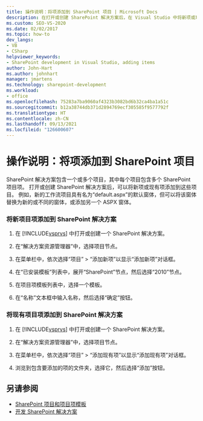 ```yaml
---
title: 操作说明：将项添加到 SharePoint 项目 | Microsoft Docs
description: 在打开或创建 SharePoint 解决方案后，在 Visual Studio 中将新项或现有项添加到 SharePoint 项目。
ms.custom: SEO-VS-2020
ms.date: 02/02/2017
ms.topic: how-to
dev_langs:
- VB
- CSharp
helpviewer_keywords:
- SharePoint development in Visual Studio, adding items
author: John-Hart
ms.author: johnhart
manager: jmartens
ms.technology: sharepoint-development
ms.workload:
- office
ms.openlocfilehash: 75283a7ba9060af4323b3082bd6b32ca4ba1a51c
ms.sourcegitcommit: b12a38744db371d2894769ecf305585f9577792f
ms.translationtype: HT
ms.contentlocale: zh-CN
ms.lasthandoff: 09/13/2021
ms.locfileid: "126600607"
---
```

# <a name="how-to-add-items-to-a-sharepoint-project"></a>操作说明：将项添加到 SharePoint 项目
  SharePoint 解决方案包含一个或多个项目，其中每个项目包含多个 SharePoint 项目项。 打开或创建 SharePoint 解决方案后，可以将新项或现有项添加到这些项目。 例如，新的工作流项目具有名为“default.aspx”的默认窗体，但可以将该窗体替换为新的或不同的窗体，或添加另一个 ASPX 窗体。

### <a name="to-add-a-new-project-item-to-a-sharepoint-solution"></a>将新项目项添加到 SharePoint 解决方案

1. 在 [!INCLUDE[vsprvs](../sharepoint/includes/vsprvs-md.md)] 中打开或创建一个 SharePoint 解决方案。

2. 在“解决方案资源管理器”中，选择项目节点。

3. 在菜单栏中，依次选择“项目” > “添加新项”以显示“添加新项”对话框。

4. 在“已安装模板”列表中，展开“SharePoint”节点，然后选择“2010”节点。

5. 在项目项模板列表中，选择一个模板。

6. 在“名称”文本框中输入名称，然后选择“确定”按钮。

### <a name="to-add-an-existing-project-item-to-a-sharepoint-solution"></a>将现有项目项添加到 SharePoint 解决方案

1. 在 [!INCLUDE[vsprvs](../sharepoint/includes/vsprvs-md.md)] 中打开或创建一个 SharePoint 解决方案。

2. 在“解决方案资源管理器”中，选择项目节点。

3. 在菜单栏中，依次选择“项目” > “添加现有项”以显示“添加现有项”对话框。

4. 浏览到包含要添加的项的文件夹，选择它，然后选择“添加”按钮。

## <a name="see-also"></a>另请参阅
- [SharePoint 项目和项目项模板](../sharepoint/sharepoint-project-and-project-item-templates.md)
- [开发 SharePoint 解决方案](../sharepoint/developing-sharepoint-solutions.md)
